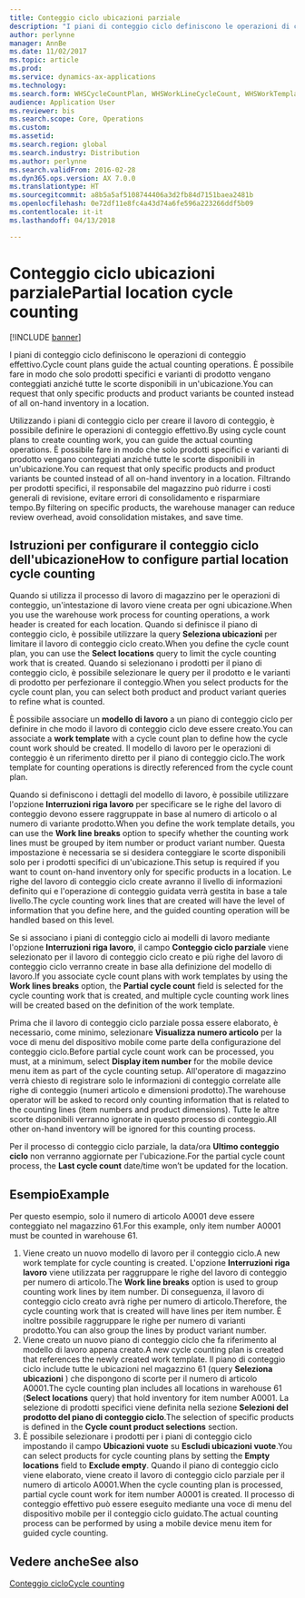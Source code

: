 ```yaml
---
title: Conteggio ciclo ubicazioni parziale
description: "I piani di conteggio ciclo definiscono le operazioni di conteggio effettivo. È possibile fare in modo che solo prodotti specifici e varianti di prodotto vengano conteggiati anziché tutte le scorte disponibili in un'ubicazione."
author: perlynne
manager: AnnBe
ms.date: 11/02/2017
ms.topic: article
ms.prod: 
ms.service: dynamics-ax-applications
ms.technology: 
ms.search.form: WHSCycleCountPlan, WHSWorkLineCycleCount, WHSWorkTemplateLineGroup, WHSWorkTemplateTable
audience: Application User
ms.reviewer: bis
ms.search.scope: Core, Operations
ms.custom: 
ms.assetid: 
ms.search.region: global
ms.search.industry: Distribution
ms.author: perlynne
ms.search.validFrom: 2016-02-28
ms.dyn365.ops.version: AX 7.0.0
ms.translationtype: HT
ms.sourcegitcommit: a8b5a5af5108744406a3d2fb84d7151baea2481b
ms.openlocfilehash: 0e72df11e8fc4a43d74a6fe596a223266ddf5b09
ms.contentlocale: it-it
ms.lasthandoff: 04/13/2018

---
```


# <a name="partial-location-cycle-counting"></a><span data-ttu-id="9c83f-104">Conteggio ciclo ubicazioni parziale</span><span class="sxs-lookup"><span data-stu-id="9c83f-104">Partial location cycle counting</span></span>

[!INCLUDE [banner](../includes/banner.md)]

<span data-ttu-id="9c83f-105">I piani di conteggio ciclo definiscono le operazioni di conteggio effettivo.</span><span class="sxs-lookup"><span data-stu-id="9c83f-105">Cycle count plans guide the actual counting operations.</span></span> <span data-ttu-id="9c83f-106">È possibile fare in modo che solo prodotti specifici e varianti di prodotto vengano conteggiati anziché tutte le scorte disponibili in un'ubicazione.</span><span class="sxs-lookup"><span data-stu-id="9c83f-106">You can request that only specific products and product variants be counted instead of all on-hand inventory in a location.</span></span>

<span data-ttu-id="9c83f-107">Utilizzando i piani di conteggio ciclo per creare il lavoro di conteggio, è possibile definire le operazioni di conteggio effettivo.</span><span class="sxs-lookup"><span data-stu-id="9c83f-107">By using cycle count plans to create counting work, you can guide the actual counting operations.</span></span> <span data-ttu-id="9c83f-108">È possibile fare in modo che solo prodotti specifici e varianti di prodotto vengano conteggiati anziché tutte le scorte disponibili in un'ubicazione.</span><span class="sxs-lookup"><span data-stu-id="9c83f-108">You can request that only specific products and product variants be counted instead of all on-hand inventory in a location.</span></span> <span data-ttu-id="9c83f-109">Filtrando per prodotti specifici, il responsabile del magazzino può ridurre i costi generali di revisione, evitare errori di consolidamento e risparmiare tempo.</span><span class="sxs-lookup"><span data-stu-id="9c83f-109">By filtering on specific products, the warehouse manager can reduce review overhead, avoid consolidation mistakes, and save time.</span></span>

## <a name="how-to-configure-partial-location-cycle-counting"></a><span data-ttu-id="9c83f-110">Istruzioni per configurare il conteggio ciclo dell'ubicazione</span><span class="sxs-lookup"><span data-stu-id="9c83f-110">How to configure partial location cycle counting</span></span>
<span data-ttu-id="9c83f-111">Quando si utilizza il processo di lavoro di magazzino per le operazioni di conteggio, un'intestazione di lavoro viene creata per ogni ubicazione.</span><span class="sxs-lookup"><span data-stu-id="9c83f-111">When you use the warehouse work process for counting operations, a work header is created for each location.</span></span> <span data-ttu-id="9c83f-112">Quando si definisce il piano di conteggio ciclo, è possibile utilizzare la query **Seleziona ubicazioni** per limitare il lavoro di conteggio ciclo creato.</span><span class="sxs-lookup"><span data-stu-id="9c83f-112">When you define the cycle count plan, you can use the **Select locations** query to limit the cycle counting work that is created.</span></span> <span data-ttu-id="9c83f-113">Quando si selezionano i prodotti per il piano di conteggio ciclo, è possibile selezionare le query per il prodotto e le varianti di prodotto per perfezionare il conteggio.</span><span class="sxs-lookup"><span data-stu-id="9c83f-113">When you select products for the cycle count plan, you can select both product and product variant queries to refine what is counted.</span></span> 

<span data-ttu-id="9c83f-114">È possibile associare un **modello di lavoro** a un piano di conteggio ciclo per definire in che modo il lavoro di conteggio ciclo deve essere creato.</span><span class="sxs-lookup"><span data-stu-id="9c83f-114">You can associate a **work template** with a cycle count plan to define how the cycle count work should be created.</span></span> <span data-ttu-id="9c83f-115">Il modello di lavoro per le operazioni di conteggio è un riferimento diretto per il piano di conteggio ciclo.</span><span class="sxs-lookup"><span data-stu-id="9c83f-115">The work template for counting operations is directly referenced from the cycle count plan.</span></span> 

<span data-ttu-id="9c83f-116">Quando si definiscono i dettagli del modello di lavoro, è possibile utilizzare l'opzione **Interruzioni riga lavoro** per specificare se le righe del lavoro di conteggio devono essere raggruppate in base al numero di articolo o al numero di variante prodotto.</span><span class="sxs-lookup"><span data-stu-id="9c83f-116">When you define the work template details, you can use the **Work line breaks** option to specify whether the counting work lines must be grouped by item number or product variant number.</span></span> <span data-ttu-id="9c83f-117">Questa impostazione è necessaria se si desidera conteggiare le scorte disponibili solo per i prodotti specifici di un'ubicazione.</span><span class="sxs-lookup"><span data-stu-id="9c83f-117">This setup is required if you want to count on-hand inventory only for specific products in a location.</span></span> <span data-ttu-id="9c83f-118">Le righe del lavoro di conteggio ciclo create avranno il livello di informazioni definito qui e l'operazione di conteggio guidata verrà gestita in base a tale livello.</span><span class="sxs-lookup"><span data-stu-id="9c83f-118">The cycle counting work lines that are created will have the level of information that you define here, and the guided counting operation will be handled based on this level.</span></span> 

<span data-ttu-id="9c83f-119">Se si associano i piani di conteggio ciclo ai modelli di lavoro mediante l'opzione **Interruzioni riga lavoro**, il campo **Conteggio ciclo parziale** viene selezionato per il lavoro di conteggio ciclo creato e più righe del lavoro di conteggio ciclo verranno create in base alla definizione del modello di lavoro.</span><span class="sxs-lookup"><span data-stu-id="9c83f-119">If you associate cycle count plans with work templates by using the **Work lines breaks** option, the **Partial cycle count** field is selected for the cycle counting work that is created, and multiple cycle counting work lines will be created based on the definition of the work template.</span></span> 

<span data-ttu-id="9c83f-120">Prima che il lavoro di conteggio ciclo parziale possa essere elaborato, è necessario, come minimo, selezionare **Visualizza numero articolo** per la voce di menu del dispositivo mobile come parte della configurazione del conteggio ciclo.</span><span class="sxs-lookup"><span data-stu-id="9c83f-120">Before partial cycle count work can be processed, you must, at a minimum, select **Display item number** for the mobile device menu item as part of the cycle counting setup.</span></span> <span data-ttu-id="9c83f-121">All'operatore di magazzino verrà chiesto di registrare solo le informazioni di conteggio correlate alle righe di conteggio (numeri articolo e dimensioni prodotto).</span><span class="sxs-lookup"><span data-stu-id="9c83f-121">The warehouse operator will be asked to record only counting information that is related to the counting lines (item numbers and product dimensions).</span></span> <span data-ttu-id="9c83f-122">Tutte le altre scorte disponibili verranno ignorate in questo processo di conteggio.</span><span class="sxs-lookup"><span data-stu-id="9c83f-122">All other on-hand inventory will be ignored for this counting process.</span></span> 

<span data-ttu-id="9c83f-123">Per il processo di conteggio ciclo parziale, la data/ora **Ultimo conteggio ciclo** non verranno aggiornate per l'ubicazione.</span><span class="sxs-lookup"><span data-stu-id="9c83f-123">For the partial cycle count process, the **Last cycle count** date/time won’t be updated for the location.</span></span>

## <a name="example"></a><span data-ttu-id="9c83f-124">Esempio</span><span class="sxs-lookup"><span data-stu-id="9c83f-124">Example</span></span>
<span data-ttu-id="9c83f-125">Per questo esempio, solo il numero di articolo A0001 deve essere conteggiato nel magazzino 61.</span><span class="sxs-lookup"><span data-stu-id="9c83f-125">For this example, only item number A0001 must be counted in warehouse 61.</span></span>

1.  <span data-ttu-id="9c83f-126">Viene creato un nuovo modello di lavoro per il conteggio ciclo.</span><span class="sxs-lookup"><span data-stu-id="9c83f-126">A new work template for cycle counting is created.</span></span> <span data-ttu-id="9c83f-127">L'opzione **Interruzioni riga lavoro** viene utilizzata per raggruppare le righe del lavoro di conteggio per numero di articolo.</span><span class="sxs-lookup"><span data-stu-id="9c83f-127">The **Work line breaks** option is used to group counting work lines by item number.</span></span> <span data-ttu-id="9c83f-128">Di conseguenza, il lavoro di conteggio ciclo creato avrà righe per numero di articolo.</span><span class="sxs-lookup"><span data-stu-id="9c83f-128">Therefore, the cycle counting work that is created will have lines per item number.</span></span> <span data-ttu-id="9c83f-129">È inoltre possibile raggruppare le righe per numero di varianti prodotto.</span><span class="sxs-lookup"><span data-stu-id="9c83f-129">You can also group the lines by product variant number.</span></span>
2.  <span data-ttu-id="9c83f-130">Viene creato un nuovo piano di conteggio ciclo che fa riferimento al modello di lavoro appena creato.</span><span class="sxs-lookup"><span data-stu-id="9c83f-130">A new cycle counting plan is created that references the newly created work template.</span></span> <span data-ttu-id="9c83f-131">Il piano di conteggio ciclo include tutte le ubicazioni nel magazzino 61 (query **Seleziona ubicazioni** ) che dispongono di scorte per il numero di articolo A0001.</span><span class="sxs-lookup"><span data-stu-id="9c83f-131">The cycle counting plan includes all locations in warehouse 61 (**Select locations** query) that hold inventory for item number A0001.</span></span> <span data-ttu-id="9c83f-132">La selezione di prodotti specifici viene definita nella sezione **Selezioni del prodotto del piano di conteggio ciclo**.</span><span class="sxs-lookup"><span data-stu-id="9c83f-132">The selection of specific products is defined in the **Cycle count product selections** section.</span></span>
3.  <span data-ttu-id="9c83f-133">È possibile selezionare i prodotti per i piani di conteggio ciclo impostando il campo **Ubicazioni vuote** su **Escludi ubicazioni vuote**.</span><span class="sxs-lookup"><span data-stu-id="9c83f-133">You can select products for cycle counting plans by setting the **Empty locations** field to **Exclude empty**.</span></span> <span data-ttu-id="9c83f-134">Quando il piano di conteggio ciclo viene elaborato, viene creato il lavoro di conteggio ciclo parziale per il numero di articolo A0001.</span><span class="sxs-lookup"><span data-stu-id="9c83f-134">When the cycle counting plan is processed, partial cycle count work for item number A0001 is created.</span></span> <span data-ttu-id="9c83f-135">Il processo di conteggio effettivo può essere eseguito mediante una voce di menu del dispositivo mobile per il conteggio ciclo guidato.</span><span class="sxs-lookup"><span data-stu-id="9c83f-135">The actual counting process can be performed by using a mobile device menu item for guided cycle counting.</span></span>



<a name="see-also"></a><span data-ttu-id="9c83f-136">Vedere anche</span><span class="sxs-lookup"><span data-stu-id="9c83f-136">See also</span></span>
--------

[<span data-ttu-id="9c83f-137">Conteggio ciclo</span><span class="sxs-lookup"><span data-stu-id="9c83f-137">Cycle counting</span></span>](cycle-counting.md)


